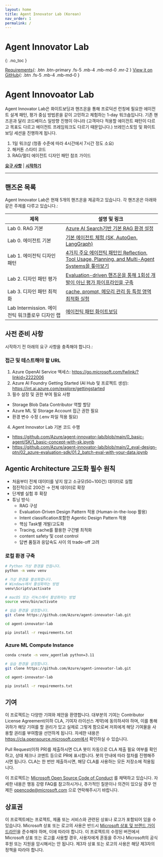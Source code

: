 ```yaml
---
layout: home
title: Agent Innovator Lab (Korean)
nav_order: 1
permalink: /
---
```

# Agent Innovator Lab
{: .no_toc }

[Requirements](#requirements){: .btn .btn-primary .fs-5 .mb-4 .mb-md-0 .mr-2 }
[View it on GitHub](https://github.com/Azure/agent-innovator-lab){: .btn .fs-5 .mb-4 .mb-md-0 }

# Agent Innovoator Lab

Agent Innovator Lab은 화이트보딩과 핸즈온을 통해 프로덕션 런칭에 필요한 에이전트 설계 패턴, 평가 중심 방법론을 같이 고민하고 체험하는 1-day 워크숍입니다. 기존 핸즈온과 달리 코드베이스 일방향 진행이 아니라 (고객마다 적용할 에이전트 패턴이 다르고 목표도 다르고 에이전트 프레임워크도 다르기 때문입니다.) 브레인스토밍 및 화이트보딩 세션을 진행하게 됩니다.


1. 1일 워크샵 (청중 수준에 따라 4시간에서 7시간 정도 소요)
2. 해커톤 스타터 코드
3. RAG/멀티 에이전트 디자인 패턴 참조 가이드

[**요구 사항**](#requirements) | [**시작하기**](#get-started) 

----------------------------------------------------------------------------------------

## 핸즈온 목록

Agent Innovator Lab은 현재 5개의 핸즈온을 제공하고 있습니다. 각 핸즈온은 아래와 같은 주제를 다루고 있습니다.:

| 제목  | 설명 및 링크  |
|-------|-----|
| Lab 0. RAG 기본 | [Azure AI Search기반 기본 RAG 환경 설정](https://github.com/Azure/agent-innovator-lab/tree/main/0_basic-rag)  |
| Lab 0. 에이전트 기본 | [기본 에이전트 체험 (SK, AutoGen, LangGraph)](https://github.com/Azure/agent-innovator-lab/tree/main/0_basic-agent) |
| Lab 1. 에이전틱 디자인 패턴 | [4가지 주요 에이전틱 패턴인 Reflection, Tool Usage, Planning, and Multi-Agent Systems을  톺아보기](https://github.com/Azure/agent-innovator-lab/tree/main/1_agentic-design-ptn) |
| Lab 2. 디자인 패턴 평가 | [Evaluation-driven 핸즈온을 통해 1회성 개발이 아닌 평가 파이프라인을 구축](https://github.com/Azure/agent-innovator-lab/tree/main/2_eval-design-ptn)  |
| Lab 3. 디자인 패턴 최적화 | [cache, prompt, 메모리 관리 등 특정 영역 최적화 실험](https://github.com/Azure/agent-innovator-lab/tree/main/2_eval-design-ptn)  |
| Lab Intermission. 에이전틱 워크플로우 디자인 랩 | [에이전틱 패턴 화이트보딩](lab_intermission) |


## 사전 준비 사항
시작하기 전 아래의 요구 사항을 충족해야 합니다.:

### 접근 및 테스트해야 할 URL
1. Azure OpenAI Service 액세스: https://go.microsoft.com/fwlink/?linkid=2222006
2. Azure AI Foundry Getting Started (AI Hub 및 프로젝트 생성): https://int.ai.azure.com/explore/gettingstarted
3. 필수 설정 및 권한 부여 필요 사항
- Storage Blob Data Contributor 역할 할당
- Azure ML 및 Storage Account 접근 권한 필요
- 환경 변수 수정 (.env 파일 적용 필요)
4. Agent Innovator Lab 기본 코드 수행
- https://github.com/Azure/agent-innovator-lab/blob/main/0_basic-agent/SK/1_basic-concept-with-sk.ipynb
- https://github.com/Azure/agent-innovator-lab/blob/main/2_eval-design-ptn/02_azure-evaluation-sdk/01.2_batch-eval-with-your-data.ipynb
 
## Agentic Architecture 고도화 필수 원칙
- 처음부터 전체 데이터를 넣지 않고 소규모(50~100건) 데이터로 실험
- 점진적으로 200건 → 전체 데이터로 확장
- 단계별 실험 후 확장
- 튜닝 방식:
    - RAG 구성
    - Evaluation-Driven Design Pattern 적용 (Human-in-the-loop 활용)
    - Intent classification포함한 Agentic Design Pattern 적용
    - 핵심 Task별 개발/고도화
    - Tracing, cache를 활용한 구간별 최적화
    - content safety 및 cost control
    - 답변 품질과 응답속도 사이 의 trade-off 고려

### 로컬 환경 구축
```bash
# Python 가상 환경을 만듭니다.
python -m venv venv

# 가상 환경을 활성화합니다.
# Windows에서 활성화하는 방법
venv\Scripts\activate

# macOS 또는 리눅스에서 활성화하는 방법
source venv/bin/activate

# 실습 환경을 설정합니다.
git clone https://github.com/Azure/agent-innovator-lab.git

cd agent-innovator-lab 

pip install -r requirements.txt

```

### Azure ML Compute Instance
```bash
conda create -n venv_agentlab python=3.11

# 실습 환경을 설정합니다.
git clone https://github.com/Azure/agent-innovator-lab.git

cd agent-innovator-lab 

pip install -r requirements.txt
```


## 기여

이 프로젝트는 다양한 기여와 제안을 환영합니다. 대부분의 기여는 Contributor License Agreement(이하 CLA, 기여자 라이선스 계약)에 동의하셔야 하며, 이를 통해 귀하가 해당 기여를 할 권리가 있고 실제로 그렇게 함으로써 저희에게 해당 기여물을 사용할 권리를 부여함을 선언하게 됩니다. 자세한 내용은 https://cla.opensource.microsoft.com에서 확인하실 수 있습니다.

Pull Request(이하 PR)를 제출하시면 CLA 봇이 자동으로 CLA 제출 필요 여부를 확인하고, 상태 체크나 코멘트 등으로 PR에 표시합니다. 봇의 안내에 따라 절차를 진행해주시면 됩니다. CLA는 한 번만 제출하시면, 해당 CLA를 사용하는 모든 저장소에 적용됩니다.

이 프로젝트는 [Microsoft Open Source Code of Conduct](https://opensource.microsoft.com/codeofconduct/) 를 채택하고 있습니다. 자세한 내용은 행동 강령 FAQ를 참고하시거나, 추가적인 질문이나 의견이 있으실 경우 언제든 [opencode@microsoft.com](mailto:opencode@microsoft.com) 으로 연락해주시기 바랍니다.

## 상표권

이 프로젝트에는 프로젝트, 제품 또는 서비스와 관련된 상표나 로고가 포함되어 있을 수 있습니다.
Microsoft 상표 또는 로고의 사용은 반드시 [Microsoft 상표 및 브랜드 가이드라인](https://www.microsoft.com/en-us/legal/intellectualproperty/trademarks/usage/general)을 준수해야 하며, 이에 따라야 합니다.
이 프로젝트의 수정된 버전에서 Microsoft 상표 또는 로고를 사용할 경우, 사용자에게 혼동을 주거나 Microsoft의 공식 후원 또는 지원을 암시해서는 안 됩니다.
제3자 상표 또는 로고의 사용은 해당 제3자의 정책을 따라야 합니다.

